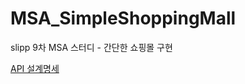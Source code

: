 # MSA_SimpleShoppingMall
slipp 9차 MSA 스터디 - 간단한 쇼핑몰 구현

[API 설계명세](https://github.com/YoonSung/MSA_SimpleShoppingMall/wiki/API명세)
 
